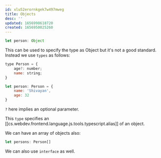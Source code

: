 ```yaml
---
id: xlu52erornkgek7w497mweg
title: Objects
desc: ''
updated: 1656998618720
created: 1656950025260
---
```


```js
let person: Object
```

This can be used to specify the type as Object but it's not a good standard. Instead we use `types` as follows:

```js
type Person = {
    age?: number;
    name: string;
}

let person: Person = {
    name: 'Shivayan',
    age: 32
}
```

`?` here implies an optional parameter.

This `type` specifies an [[cs.webdev.frontend.language.js.tools.typescript.alias]] of an object.

We can have an array of objects also:

```js
let persons: Person[]
```

We can also use `interface` as well.
